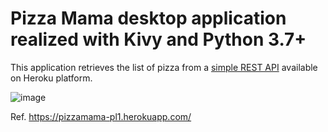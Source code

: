 # Pizza Mama desktop application realized with Kivy and Python 3.7+

This application retrieves the list of pizza from a [simple REST API](https://pizzamama-pl1.herokuapp.com/api/GetPizzas) available on Heroku platform. 

![image](https://user-images.githubusercontent.com/36189996/112905373-931f9680-90ea-11eb-9e56-545ce9b2b4f8.png)

Ref. https://pizzamama-pl1.herokuapp.com/
     
